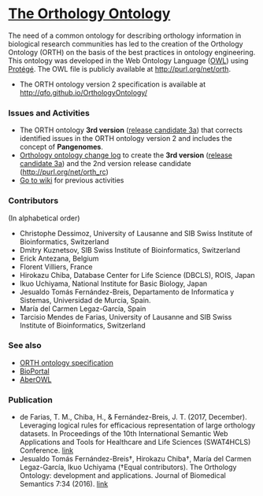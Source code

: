 # [The Orthology Ontology](http://qfo.github.io/OrthologyOntology/)
The need of a common ontology for describing orthology information in biological research communities has led to the creation of the Orthology Ontology (ORTH) on the basis of the best practices in ontology engineering. This ontology was developed in the Web Ontology Language ([OWL](http://www.w3.org/TR/owl2-overview/)) using [Protégé](http://protege.stanford.edu). 
The OWL file is publicly available at http://purl.org/net/orth.

* The ORTH ontology version 2 specification is available at http://qfo.github.io/OrthologyOntology/ 

### Issues and Activities
* The ORTH ontology **3rd version** ([release candidate 3a](orthOntology_v3_a.ttl)) that corrects identified issues in the ORTH ontology version 2 and includes the concept of **Pangenomes**.
* [Orthology ontology change log](https://docs.google.com/spreadsheets/d/1z2e1SVAAmkzn439dWdluukOEZilTl-ZTZcdGbnGyRAA/edit?ts=59b7776a#gid=0) to create the **3rd version** ([release candidate 3a](orthOntology_v3_a.ttl)) and the 2nd version release candidate (http://purl.org/net/orth_rc)
* [Go to wiki](https://github.com/qfo/OrthologyOntology/wiki/Orthology-Ontology-wiki) for previous activities

### Contributors
(In alphabetical order)
* Christophe Dessimoz, University of Lausanne and SIB Swiss Institute of Bioinformatics, Switzerland
* Dmitry Kuznetsov, SIB Swiss Institute of Bioinformatics, Switzerland
* Erick Antezana, Belgium
* Florent Villiers, France
* Hirokazu Chiba, Database Center for Life Science (DBCLS), ROIS, Japan
* Ikuo Uchiyama, National Institute for Basic Biology, Japan
* Jesualdo Tomás Fernández-Breis, Departamento de Informatica y Sistemas, Universidad de Murcia, Spain.
* María del Carmen Legaz-García, Spain
* Tarcisio Mendes de Farias, University of Lausanne and SIB Swiss Institute of Bioinformatics, Switzerland

### See also
* [ORTH ontology specification](http://qfo.github.io/OrthologyOntology/)
* [BioPortal](http://bioportal.bioontology.org/ontologies/ORTH)
* [AberOWL](http://aber-owl.net/ontology/ORTH)

### Publication
* de Farias, T. M., Chiba, H., & Fernández-Breis, J. T. (2017, December). Leveraging logical rules for efficacious representation of large orthology datasets. In Proceedings of the 10th International Semantic Web Applications and Tools for Healthcare and Life Sciences (SWAT4HCLS) Conference. [link](http://ceur-ws.org/Vol-2042/paper36.pdf)
* Jesualdo Tomás Fernández-Breis†, Hirokazu Chiba†, María del Carmen Legaz-García, Ikuo Uchiyama (†Equal contributors). The Orthology Ontology: development and applications. Journal of Biomedical Semantics 7:34 (2016). [link](http://www.jbiomedsem.com/content/7/1/34)

